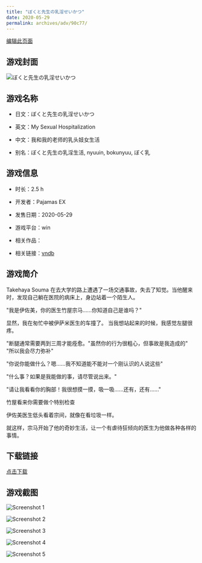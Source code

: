 ```yaml
---
title: "ぼくと先生の乳淫せいかつ"
date: 2020-05-29
permalink: archives/adv/90c77/
---
```

[编辑此页面](https://github.com/ACG-3/ADV3-source/blob/main/source/_posts/%E3%81%BC%E3%81%8F%E3%81%A8%E5%85%88%E7%94%9F%E3%81%AE%E4%B9%B3%E6%B7%AB%E3%81%9B%E3%81%84%E3%81%8B%E3%81%A4.md)

## 游戏封面

![ぼくと先生の乳淫せいかつ](https://pan.timero.xyz/d/onedrive/img_lib_001/%E3%81%BC%E3%81%8F%E3%81%A8%E5%85%88%E7%94%9F%E3%81%AE%E4%B9%B3%E6%B7%AB%E3%81%9B%E3%81%84%E3%81%8B%E3%81%A4_cover.avif)


## 游戏名称

- 日文：ぼくと先生の乳淫せいかつ
- 英文：My Sexual Hospitalization
- 中文：我和我的老师的乳头妓女生活

- 别名：ぼくと先生の乳淫生活, nyuuin, bokunyuu, ぼく乳


## 游戏信息

- 时长：2.5 h
- 开发者：Pajamas EX
- 发售日期：2020-05-29
- 游戏平台：win
- 相关作品：

- 相关链接：[vndb](https://vndb.org/v28131)


## 游戏简介

Takehaya Souma 在去大学的路上遭遇了一场交通事故，失去了知觉。当他醒来时，发现自己躺在医院的病床上，身边站着一个陌生人。

"我是伊佐美，你的医生竹屋宗马......你知道自己是谁吗？"

显然，我在匆忙中被伊萨米医生的车撞了。
当我想站起来的时候，我感觉左腿很疼。

"断腿通常需要两到三周才能痊愈。"虽然你的行为很粗心，但事故是我造成的" "所以我会尽力弥补"

"你说你能做什么？嗯......我不知道能不能对一个刚认识的人说这些"

"什么事？如果是我能做的事，请尽管说出来。"

"请让我看看你的胸部！我很想摸一摸，吸一吸......还有，还有......"

竹屋看来你需要做个特别检查

伊佐美医生低头看着宗间，就像在看垃圾一样。

就这样，宗马开始了他的奇妙生活，让一个有虐待狂倾向的医生为他做各种各样的事情。




## 下载链接

[点击下载](https://pan.timero.xyz/onedrive/adv_lib_001/%E3%81%BC%E3%81%8F%E3%81%A8%E5%85%88%E7%94%9F%E3%81%AE%E4%B9%B3%E6%B7%AB%E3%81%9B%E3%81%84%E3%81%8B%E3%81%A4)


## 游戏截图


![Screenshot 1](https://pan.timero.xyz/d/onedrive/img_lib_001/%E3%81%BC%E3%81%8F%E3%81%A8%E5%85%88%E7%94%9F%E3%81%AE%E4%B9%B3%E6%B7%AB%E3%81%9B%E3%81%84%E3%81%8B%E3%81%A4_Screenshot_1.avif)

![Screenshot 2](https://pan.timero.xyz/d/onedrive/img_lib_001/%E3%81%BC%E3%81%8F%E3%81%A8%E5%85%88%E7%94%9F%E3%81%AE%E4%B9%B3%E6%B7%AB%E3%81%9B%E3%81%84%E3%81%8B%E3%81%A4_Screenshot_2.avif)

![Screenshot 3](https://pan.timero.xyz/d/onedrive/img_lib_001/%E3%81%BC%E3%81%8F%E3%81%A8%E5%85%88%E7%94%9F%E3%81%AE%E4%B9%B3%E6%B7%AB%E3%81%9B%E3%81%84%E3%81%8B%E3%81%A4_Screenshot_3.avif)

![Screenshot 4](https://pan.timero.xyz/d/onedrive/img_lib_001/%E3%81%BC%E3%81%8F%E3%81%A8%E5%85%88%E7%94%9F%E3%81%AE%E4%B9%B3%E6%B7%AB%E3%81%9B%E3%81%84%E3%81%8B%E3%81%A4_Screenshot_4.avif)

![Screenshot 5](https://pan.timero.xyz/d/onedrive/img_lib_001/%E3%81%BC%E3%81%8F%E3%81%A8%E5%85%88%E7%94%9F%E3%81%AE%E4%B9%B3%E6%B7%AB%E3%81%9B%E3%81%84%E3%81%8B%E3%81%A4_Screenshot_5.avif)

